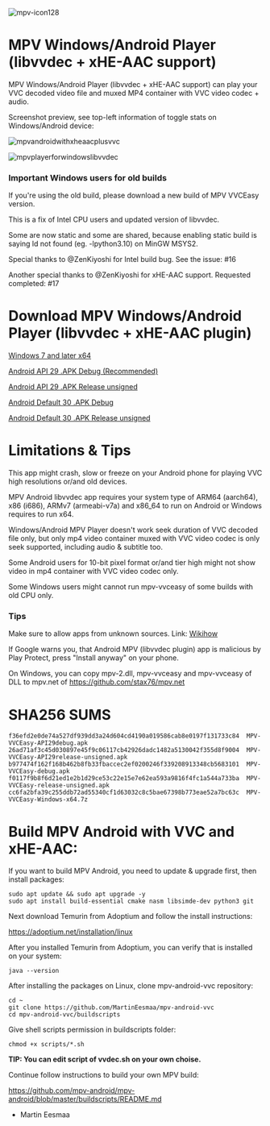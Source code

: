 ![mpv-icon128](https://user-images.githubusercontent.com/88035011/169686347-e7f06fa5-01ea-4b13-9ec6-c87570873db7.png)

# MPV Windows/Android Player (libvvdec + xHE-AAC support)

MPV Windows/Android Player (libvvdec + xHE-AAC support) can play your VVC decoded video file and muxed MP4 container with VVC video codec + audio.

Screenshot preview, see top-left information of toggle stats on Windows/Android device:

![mpvandroidwithxheaacplusvvc](https://user-images.githubusercontent.com/88035011/184468869-7286272c-66e3-4b3e-b1cc-015a6e24103d.jpg)

![mpvplayerforwindowslibvvdec](https://user-images.githubusercontent.com/88035011/176990209-4c6bcc0d-ef14-4e4c-8738-edfbb9a6e1c1.png)

### Important Windows users for old builds

If you're using the old build, please download a new build of MPV VVCEasy version.

This is a fix of Intel CPU users and updated version of libvvdec.

Some are now static and some are shared, because enabling static build is saying ld not found (eg. -lpython3.10) on MinGW MSYS2.

Special thanks to @ZenKiyoshi for Intel build bug. See the issue: #16

Another special thanks to @ZenKiyoshi for xHE-AAC support. Requested completed: #17

# Download MPV Windows/Android Player (libvvdec + xHE-AAC plugin)

[Windows 7 and later x64](https://mega.nz/file/Hg8BmQ6T#wyBXlYWPRLnCZ8lKpPlninm3FVg8VY78N1Ip-H7zp84)

[Android API 29 .APK Debug (Recommended)](https://mega.nz/file/ywlyhTgY#CF3nPL4q6ughGKmh3fw84VrLiEKNcW-4ck_oBo4GDUA)

[Android API 29 .APK Release unsigned](https://mega.nz/file/fwMTGKCZ#K0DKjMwUs0uTNyVX9Cwn5pfy21-9EmBVxMFfk8TZY64)

[Android Default 30 .APK Debug](https://mega.nz/file/zgFGXYxS#w0vC8RPRheF_LIxWUGYvoPOzVj7XmFLzTYjV0Ft6OSc)

[Android Default 30 .APK Release unsigned](https://mega.nz/file/ftVwHTRZ#h5mdcyk3JURuz1vsr7sAwtN8MKXqBOjXNGk48jN0PNs)

# Limitations & Tips

This app might crash, slow or freeze on your Android phone for playing VVC high resolutions or/and old devices.

MPV Android libvvdec app requires your system type of ARM64 (aarch64), x86 (i686), ARMv7 (armeabi-v7a) and x86_64 to run on Android or Windows requires to run x64.

Windows/Android MPV Player doesn't work seek duration of VVC decoded file only, but only mp4 video container muxed with VVC video codec is only seek supported, including audio & subtitle too.

Some Android users for 10-bit pixel format or/and tier high might not show video in mp4 container with VVC video codec only.

Some Windows users might cannot run mpv-vvceasy of some builds with old CPU only.

### Tips

Make sure to allow apps from unknown sources. Link: [Wikihow](https://www.wikihow.com/Allow-Apps-from-Unknown-Sources-on-Android)

If Google warns you, that Android MPV (libvvdec plugin) app is malicious by Play Protect, press "Install anyway" on your phone.

On Windows, you can copy mpv-2.dll, mpv-vvceasy and mpv-vvceasy of DLL to mpv.net of https://github.com/stax76/mpv.net

# SHA256 SUMS
```
f36efd2e0de74a527df939dd3a24d604cd4190a019586cab8e0197f131733c84  MPV-VVCEasy-API29debug.apk
26ad71af3c45d030897e45f9c06117cb42926dadc1482a5130042f355d8f9004  MPV-VVCEasy-API29release-unsigned.apk
b977474f162f168b462b8fb33fbaccec2ef0200246f339208913348cb5683101  MPV-VVCEasy-debug.apk
f0117f9b8f6d21ed1e2b1d29ce53c22e15e7e62ea593a9816f4fc1a544a733ba  MPV-VVCEasy-release-unsigned.apk
cc6fa2bfa39c255ddb72ad55340cf1d63032c8c5bae67398b773eae52a7bc63c  MPV-VVCEasy-Windows-x64.7z
```

# Build MPV Android with VVC and xHE-AAC:

If you want to build MPV Android, you need to update & upgrade first, then install packages:
```
sudo apt update && sudo apt upgrade -y
sudo apt install build-essential cmake nasm libsimde-dev python3 git
```

Next download Temurin from Adoptium and follow the install instructions:

https://adoptium.net/installation/linux

After you installed Temurin from Adoptium, you can verify that is installed on your system:
```
java --version
```

After installing the packages on Linux, clone mpv-android-vvc repository:
```
cd ~
git clone https://github.com/MartinEesmaa/mpv-android-vvc
cd mpv-android-vvc/buildscripts
```

Give shell scripts permission in buildscripts folder:
```
chmod +x scripts/*.sh
```

**TIP: You can edit script of vvdec.sh on your own choise.**

Continue follow instructions to build your own MPV build:

https://github.com/mpv-android/mpv-android/blob/master/buildscripts/README.md

-   Martin Eesmaa
